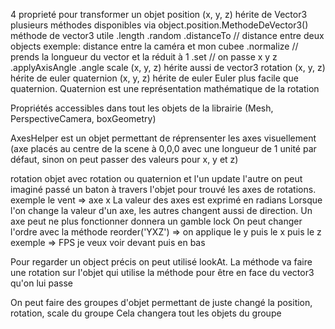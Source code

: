 4 proprieté pour transformer un objet
  position (x, y, z)
    hérite de Vector3  plusieurs méthodes disponibles via object.position.MethodeDeVector3()
      méthode de vector3 utile
        .length 
        .random
        .distanceTo // distance entre deux objects exemple: distance entre la caméra et mon cubee
        .normalize // prends la longueur du vector et la réduit à 1
        .set // on passe x y z
        .applyAxisAngle
        .angle
  scale (x, y, z)
    hérite aussi de vector3
  rotation (x, y, z)
    hérite de euler
  quaternion (x, y, z)
    hérite de euler
    Euler plus facile que quaternion. Quaternion est une représentation mathématique de la rotation

Propriétés accessibles dans tout les objets de la librairie (Mesh, PerspectiveCamera, boxGeometry)

AxesHelper est un objet permettant de réprensenter les axes visuellement (axe placés au centre de la scene à 0,0,0 avec une longueur de 1 unité par défaut, sinon on peut passer des valeurs pour x, y et z)

rotation objet avec rotation ou quaternion et l'un update l'autre
  on peut imaginé passé un baton à travers l'objet pour trouvé les axes de rotations.
    exemple le vent => axe x
  La valeur des axes est exprimé en radians
  Lorsque l'on change la valeur d'un axe, les autres changent aussi de direction. Un axe peut ne plus fonctionner donnera un gamble lock
  On peut changer l'ordre avec la méthode reorder('YXZ') => on applique le y puis le x puis le z 
    exemple => FPS je veux voir devant puis en bas

Pour regarder un object précis on peut utilisé lookAt.
  La méthode va faire une rotation sur l'objet qui utilise la méthode pour être en face du vector3 qu'on lui passe

On peut faire des groupes d'objet permettant de juste changé la position, rotation, scale du groupe
  Cela changera tout les objets du groupe
